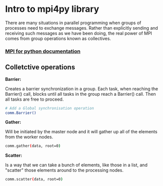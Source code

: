 # Intro to mpi4py library

There are many situations in parallel programming when groups of processes need to exchange messages. Rather than explicitly sending and receiving such messages as we have been doing, the real power of MPI comes from group operations known as collectives.

### [MPI for python documentation](http://mpi4py.scipy.org/docs/usrman/index.html)

## Colletctive operations

**Barrier:**

Creates a barrier synchronization in a group. Each task, when reaching the Barrier() call, blocks until all tasks in the group reach a Barrier() call. Then all tasks are free to proceed.

```Bash
# Add a Global synchronisation operation
comm.Barrier()
```
**Gather:**

Will be initiated by the master node and it will gather up all of the elements from the worker nodes.
```Bash
comm.gather(data, root=0)
```
**Scatter:**

Is a way that we can take a bunch of elements, like those in a list, and "scatter" those elements around to the processing nodes.
```Bash
comm.scatter(data, root=0)
```
